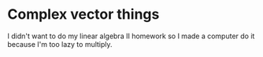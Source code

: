 # Complex vector things

I didn't want to do my linear algebra II homework so I made a computer do it because I'm too lazy to multiply.